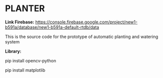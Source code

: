 # PLANTER

**Link Firebase:** https://console.firebase.google.com/project/new1-b591a/database/new1-b591a-default-rtdb/data

This is the source code for the prototype of automatic planting and watering system 

**Library:**

pip install opencv-python

pip install matplotlib
